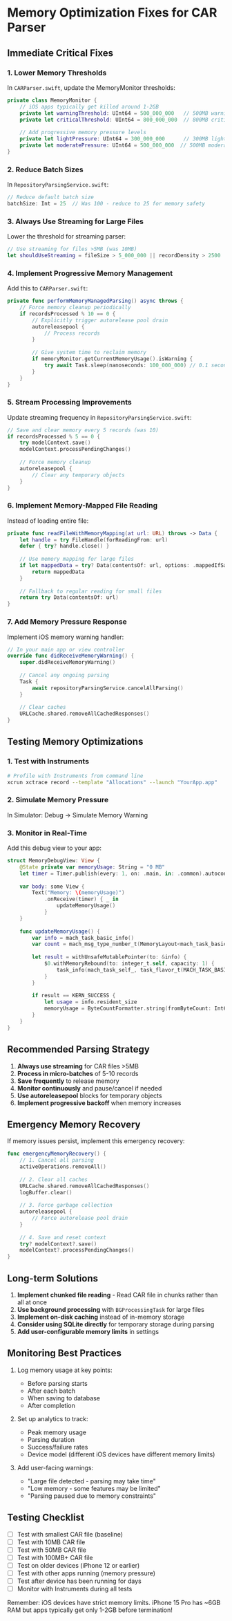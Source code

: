# Memory Optimization Fixes for CAR Parser

## Immediate Critical Fixes

### 1. Lower Memory Thresholds
In `CARParser.swift`, update the MemoryMonitor thresholds:

```swift
private class MemoryMonitor {
    // iOS apps typically get killed around 1-2GB
    private let warningThreshold: UInt64 = 500_000_000   // 500MB warning
    private let criticalThreshold: UInt64 = 800_000_000  // 800MB critical
    
    // Add progressive memory pressure levels
    private let lightPressure: UInt64 = 300_000_000      // 300MB light
    private let moderatePressure: UInt64 = 500_000_000  // 500MB moderate
}
```

### 2. Reduce Batch Sizes
In `RepositoryParsingService.swift`:

```swift
// Reduce default batch size
batchSize: Int = 25  // Was 100 - reduce to 25 for memory safety
```

### 3. Always Use Streaming for Large Files
Lower the threshold for streaming parser:

```swift
// Use streaming for files >5MB (was 10MB)
let shouldUseStreaming = fileSize > 5_000_000 || recordDensity > 2500
```

### 4. Implement Progressive Memory Management

Add this to `CARParser.swift`:

```swift
private func performMemoryManagedParsing() async throws {
    // Force memory cleanup periodically
    if recordsProcessed % 10 == 0 {
        // Explicitly trigger autorelease pool drain
        autoreleasepool {
            // Process records
        }
        
        // Give system time to reclaim memory
        if memoryMonitor.getCurrentMemoryUsage().isWarning {
            try await Task.sleep(nanoseconds: 100_000_000) // 0.1 second
        }
    }
}
```

### 5. Stream Processing Improvements
Update streaming frequency in `RepositoryParsingService.swift`:

```swift
// Save and clear memory every 5 records (was 10)
if recordsProcessed % 5 == 0 {
    try modelContext.save()
    modelContext.processPendingChanges()
    
    // Force memory cleanup
    autoreleasepool {
        // Clear any temporary objects
    }
}
```

### 6. Implement Memory-Mapped File Reading
Instead of loading entire file:

```swift
private func readFileWithMemoryMapping(at url: URL) throws -> Data {
    let handle = try FileHandle(forReadingFrom: url)
    defer { try? handle.close() }
    
    // Use memory mapping for large files
    if let mappedData = try? Data(contentsOf: url, options: .mappedIfSafe) {
        return mappedData
    }
    
    // Fallback to regular reading for small files
    return try Data(contentsOf: url)
}
```

### 7. Add Memory Pressure Response
Implement iOS memory warning handler:

```swift
// In your main app or view controller
override func didReceiveMemoryWarning() {
    super.didReceiveMemoryWarning()
    
    // Cancel any ongoing parsing
    Task {
        await repositoryParsingService.cancelAllParsing()
    }
    
    // Clear caches
    URLCache.shared.removeAllCachedResponses()
}
```

## Testing Memory Optimizations

### 1. Test with Instruments
```bash
# Profile with Instruments from command line
xcrun xctrace record --template "Allocations" --launch "YourApp.app"
```

### 2. Simulate Memory Pressure
In Simulator: Debug → Simulate Memory Warning

### 3. Monitor in Real-Time
Add this debug view to your app:

```swift
struct MemoryDebugView: View {
    @State private var memoryUsage: String = "0 MB"
    let timer = Timer.publish(every: 1, on: .main, in: .common).autoconnect()
    
    var body: some View {
        Text("Memory: \(memoryUsage)")
            .onReceive(timer) { _ in
                updateMemoryUsage()
            }
    }
    
    func updateMemoryUsage() {
        var info = mach_task_basic_info()
        var count = mach_msg_type_number_t(MemoryLayout<mach_task_basic_info>.size)/4
        
        let result = withUnsafeMutablePointer(to: &info) {
            $0.withMemoryRebound(to: integer_t.self, capacity: 1) {
                task_info(mach_task_self_, task_flavor_t(MACH_TASK_BASIC_INFO), $0, &count)
            }
        }
        
        if result == KERN_SUCCESS {
            let usage = info.resident_size
            memoryUsage = ByteCountFormatter.string(fromByteCount: Int64(usage), countStyle: .memory)
        }
    }
}
```

## Recommended Parsing Strategy

1. **Always use streaming** for CAR files >5MB
2. **Process in micro-batches** of 5-10 records
3. **Save frequently** to release memory
4. **Monitor continuously** and pause/cancel if needed
5. **Use autoreleasepool** blocks for temporary objects
6. **Implement progressive backoff** when memory increases

## Emergency Memory Recovery

If memory issues persist, implement this emergency recovery:

```swift
func emergencyMemoryRecovery() {
    // 1. Cancel all parsing
    activeOperations.removeAll()
    
    // 2. Clear all caches
    URLCache.shared.removeAllCachedResponses()
    logBuffer.clear()
    
    // 3. Force garbage collection
    autoreleasepool {
        // Force autorelease pool drain
    }
    
    // 4. Save and reset context
    try? modelContext?.save()
    modelContext?.processPendingChanges()
}
```

## Long-term Solutions

1. **Implement chunked file reading** - Read CAR file in chunks rather than all at once
2. **Use background processing** with `BGProcessingTask` for large files
3. **Implement on-disk caching** instead of in-memory storage
4. **Consider using SQLite directly** for temporary storage during parsing
5. **Add user-configurable memory limits** in settings

## Monitoring Best Practices

1. Log memory usage at key points:
   - Before parsing starts
   - After each batch
   - When saving to database
   - After completion

2. Set up analytics to track:
   - Peak memory usage
   - Parsing duration
   - Success/failure rates
   - Device model (different iOS devices have different memory limits)

3. Add user-facing warnings:
   - "Large file detected - parsing may take time"
   - "Low memory - some features may be limited"
   - "Parsing paused due to memory constraints"

## Testing Checklist

- [ ] Test with smallest CAR file (baseline)
- [ ] Test with 10MB CAR file
- [ ] Test with 50MB CAR file  
- [ ] Test with 100MB+ CAR file
- [ ] Test on older devices (iPhone 12 or earlier)
- [ ] Test with other apps running (memory pressure)
- [ ] Test after device has been running for days
- [ ] Monitor with Instruments during all tests

Remember: iOS devices have strict memory limits. iPhone 15 Pro has ~6GB RAM but apps typically get only 1-2GB before termination!